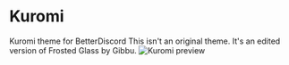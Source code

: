 # Kuromi
Kuromi theme for BetterDiscord
This isn't an original theme. It's an edited version of Frosted Glass by Gibbu. 
![Kuromi preview](https://github.com/bbymilka/Kuromi/assets/159500932/ba9acaa5-5cf2-4a09-a046-1104060ae0ae)
